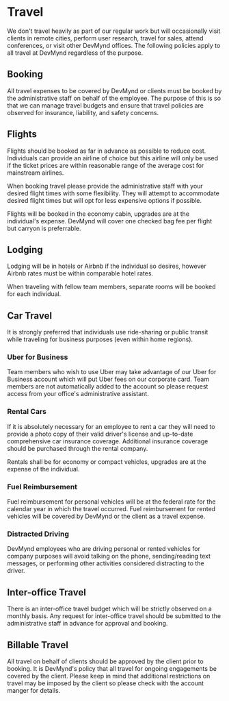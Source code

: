 # Travel

We don't travel heavily as part of our regular work but will occasionally visit clients in remote cities, perform user research, travel for sales, attend conferences, or visit other DevMynd offices.  The following policies apply to all travel at DevMynd regardless of the purpose.

## Booking

All travel expenses to be covered by DevMynd or clients must be booked by the administrative staff on behalf of the employee.  The purpose of this is so that we can manage travel budgets and ensure that travel policies are observed for insurance, liability, and safety concerns.

## Flights

Flights should be booked as far in advance as possible to reduce cost.  Individuals can provide an airline of choice but this airline will only be used if the ticket prices are within reasonable range of the average cost for mainstream airlines. 

When booking travel please provide the administrative staff with your desired flight times with some flexibility.  They will attempt to accommodate desired flight times but will opt for less expensive options if possible.

Flights will be booked in the economy cabin, upgrades are at the individual's expense.  DevMynd will cover one checked bag fee per flight but carryon is preferrable.

## Lodging

Lodging will be in hotels or Airbnb if the individual so desires, however Airbnb rates must be within comparable hotel rates.

When traveling with fellow team members, separate rooms will be booked for each individual.

## Car Travel

It is strongly preferred that individuals use ride-sharing or public transit while traveling for business purposes (even within home regions).

### Uber for Business

Team members who wish to use Uber may take advantage of our Uber for Business account which will put Uber fees on our corporate card.  Team members are not automatically added to the account so please request access from your office's administrative assistant.

### Rental Cars

If it is absolutely necessary for an employee to rent a car they will need to provide a photo copy of their valid driver's license and up-to-date comprehensive car insurance coverage.  Additional insurance coverage should be purchased through the rental company.

Rentals shall be for economy or compact vehicles, upgrades are at the expense of the individual.

### Fuel Reimbursement

Fuel reimbursement for personal vehicles will be at the federal rate for the calendar year in which the travel occurred.  Fuel reimbursement for rented vehicles will be covered by DevMynd or the client as a travel expense.

### Distracted Driving

DevMynd employees who are driving personal or rented vehicles for company purposes will avoid talking on the phone, sending/reading text messages, or performing other activities considered distracting to the driver.

## Inter-office Travel

There is an inter-office travel budget which will be strictly observed on a monthly basis.  Any request for inter-office travel should be submitted to the administrative staff in advance for approval and booking.

## Billable Travel

All travel on behalf of clients should be approved by the client prior to booking.  It is DevMynd's policy that all travel for ongoing engagements be covered by the client.  Please keep in mind that additional restrictions on travel may be imposed by the client so please check with the account manger for details.